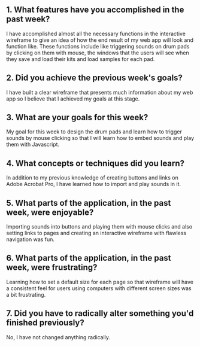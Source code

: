 ## 1. What features have you accomplished in the past week?

I have accomplished almost all the necessary functions in the interactive wireframe to give an idea of how the end result of my web app will look and function like.
These functions include like triggering sounds on drum pads by clicking on them with mouse, the windows that the users will see when they save and load their kits and load samples for each pad.

## 2. Did you achieve the previous week's goals?

I have built a clear wireframe that presents much information about my web app so I believe that I achieved my goals at this stage.

## 3. What are your goals for this week?

My goal for this week to design the drum pads and learn how to trigger sounds by mouse clicking so that I will learn how to embed sounds and play them with Javascript.

## 4. What concepts or techniques did you learn?

In addition to my previous knowledge of creating buttons and links on Adobe Acrobat Pro, I have learned how to import and play sounds in it.

## 5. What parts of the application, in the past week, were enjoyable?

Importing sounds into buttons and playing them with mouse clicks and also setting links to pages and creating an interactive wireframe with flawless navigation was fun.

## 6. What parts of the application, in the past week, were frustrating?

Learning how to set a default size for each page so that wireframe will have a consistent feel for users using computers with different screen sizes was a bit frustrating.

## 7. Did you have to radically alter something you'd finished previously?

No, I have not changed anything radically.